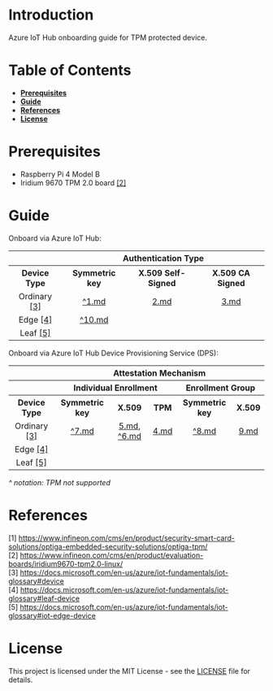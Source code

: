 # Introduction

Azure IoT Hub onboarding guide for TPM protected device.

# Table of Contents

- **[Prerequisites](#prerequisites)**
- **[Guide](#guide)**
- **[References](#references)**
- **[License](#license)**

# Prerequisites

- Raspberry Pi 4 Model B
- Iridium 9670 TPM 2.0 board [[2]](#2)

# Guide

Onboard via Azure IoT Hub:
<table>
<tr>
    <th></th>
    <th colspan="4">Authentication Type</th>
</tr>
<tr>
    <th>Device Type</th>
    <th>Symmetric key</th>
    <th>X.509 Self-Signed</th>
    <th>X.509 CA Signed</th>
</tr>
<tr>
    <td align="center">Ordinary <a href="#3">[3]</a></td>
    <td align="center"><a href="docs/1.md">^1.md</a></td>
    <td align="center"><a href="docs/2.md">2.md</a></td>
    <td align="center"><a href="docs/3.md">3.md</a></td>
</tr>
<tr>
    <td align="center">Edge <a href="#4">[4]</a></td>
    <td align="center"><a href="docs/10.md">^10.md</a></td>
    <td align="center"></td>
    <td align="center"></td>
</tr>
<tr>
    <td align="center">Leaf <a href="#5">[5]</a></td>
    <td align="center"></td>
    <td align="center"></td>
    <td align="center"></td>
</tr>
</table>

Onboard via Azure IoT Hub Device Provisioning Service (DPS):
<table>
<tr>
    <th></th>
    <th colspan="6">Attestation Mechanism</th>
</tr>
<tr>
    <th></th>
    <th colspan="3">Individual Enrollment</th>
    <th colspan="2">Enrollment Group</th>
</tr>
<tr>
    <th>Device Type</th>
    <th>Symmetric key</th>
    <th>X.509</th>
    <th>TPM</th>
    <th>Symmetric key</th>
    <th>X.509</th>
</tr>
<tr>
    <td align="center">Ordinary <a href="#3">[3]</a></td>
    <td align="center"><a href="docs/7.md">^7.md</a></td>
    <td align="center"><a href="docs/5.md">5.md</a>, <a href="docs/6.md">^6.md</a></td>
    <td align="center"><a href="docs/4.md">4.md</a></td>
    <td align="center"><a href="docs/8.md">^8.md</a></td>
    <td align="center"><a href="docs/9.md">9.md</a></td>
</tr>
<tr>
    <td align="center">Edge <a href="#4">[4]</a></td>
    <td align="center"></td>
    <td align="center"></td>
    <td align="center"></td>
    <td align="center"></td>
    <td align="center"></td>
</tr>
<tr>
    <td align="center">Leaf <a href="#5">[5]</a></td>
    <td align="center"></td>
    <td align="center"></td>
    <td align="center"></td>
    <td align="center"></td>
    <td align="center"></td>
</tr>
</table>

*^ notation: TPM not supported*

<!--
DPS - indi enrollment - ordinary device - symmetric keys - ?: https://docs.microsoft.com/en-us/azure/iot-dps/quick-create-simulated-device-symm-key
DPS - indi enrollment - ordinary device - X.509 - ?: https://docs.microsoft.com/en-us/azure/iot-dps/quick-create-simulated-device-x509
                                                     https://github.com/Azure/azure-iot-sdk-c/tree/main/provisioning_client/samples/prov_dev_client_ll_x509_sample
                                                     the Registration ID is taken from the certificate CN
                                                     https://github.com/MicrosoftDocs/azure-docs/issues/9278
DPS - group enrollment - ordinary device - symmetric keys - soft key: https://docs.microsoft.com/en-us/azure/iot-dps/how-to-legacy-device-symm-key
DPS - group enrollment - ordinary device - X.509  - soft key: https://docs.microsoft.com/en-us/azure/iot-dps/tutorial-custom-hsm-enrollment-group-x509
                                                              https://github.com/Azure/azure-iot-sdk-c/tree/main/provisioning_client/samples/prov_dev_client_ll_x509_sample
-->

# References

<a id="1">[1] https://www.infineon.com/cms/en/product/security-smart-card-solutions/optiga-embedded-security-solutions/optiga-tpm/</a> <br>
<a id="2">[2] https://www.infineon.com/cms/en/product/evaluation-boards/iridium9670-tpm2.0-linux/</a> <br>
<a id="3">[3] https://docs.microsoft.com/en-us/azure/iot-fundamentals/iot-glossary#device</a> <br>
<a id="4">[4] https://docs.microsoft.com/en-us/azure/iot-fundamentals/iot-glossary#leaf-device</a> <br>
<a id="5">[5] https://docs.microsoft.com/en-us/azure/iot-fundamentals/iot-glossary#iot-edge-device</a> <br>

# License

This project is licensed under the MIT License - see the [LICENSE](LICENSE) file for details.

